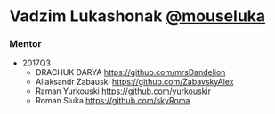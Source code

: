 # Vadzim Lukashonak [@mouseluka](https://github.com/mouseluka)

### Mentor
   - 2017Q3
      - DRACHUK DARYA  https://github.com/mrsDandelion
      - Aliaksandr Zabauski https://github.com/ZabavskyAlex
      - Raman Yurkouski https://github.com/yurkouskir
      - Roman Sluka https://github.com/skyRoma
